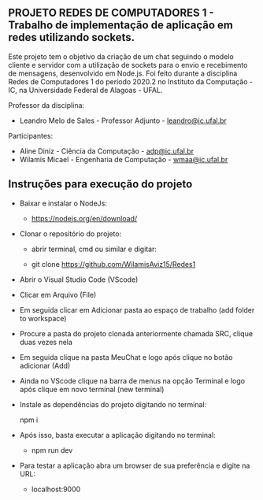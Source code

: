 ## PROJETO REDES DE COMPUTADORES 1 - Trabalho de implementação de aplicação em redes utilizando sockets.

Este projeto tem o objetivo da criação de um chat seguindo o modelo cliente e servidor com a utilização de sockets para o envio e recebimento de mensagens, desenvolvido em Node.js. Foi feito durante a disciplina Redes de Computadores 1 do período 2020.2 no Instituto da Computação - IC, na Universidade Federal de Alagoas - UFAL.

Professor da disciplina:
* Leandro Melo de Sales           - Professor Adjunto              - leandro@ic.ufal.br

Participantes:
* Aline Diniz              - Ciência da Computação          - adp@ic.ufal.br
* Wilamis Micael           - Engenharia de Computação       - wmaa@ic.ufal.br

## Instruções para execução do projeto
* Baixar e instalar o NodeJs: 
  * https://nodejs.org/en/download/
* Clonar o repositório do projeto: 

  * abrir terminal, cmd ou similar e digitar:
  
  * git clone https://github.com/WilamisAviz15/Redes1

* Abrir o Visual Studio Code (VScode)
* Clicar em Arquivo (File)
* Em seguida clicar em Adicionar pasta ao espaço de trabalho (add folder to workspace)
* Procure a pasta do projeto clonada anteriormente chamada SRC, clique duas vezes nela
* Em seguida clique na pasta MeuChat e logo após clique no botão adicionar (Add)

* Ainda no VScode clique na barra de menus na opção Terminal e logo após clique em novo terminal (new terminal)
* Instale as dependências do projeto digitando no terminal:

  npm i
  
* Após isso, basta executar a aplicação digitando no terminal:
  
  * npm run dev
  
* Para testar a aplicação abra um browser de sua preferência e digite na URL:
  
  * localhost:9000
